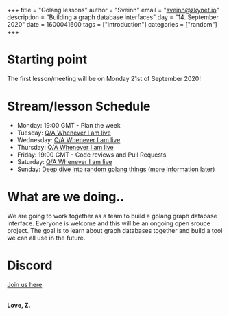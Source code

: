 +++
title = "Golang lessons"
author = "Sveinn"
email = "sveinn@zkynet.io"
description = "Building a graph database interfaces"
day = "14. September 2020"
date = 1600041600
tags = ["introduction"]
categories = ["random"]
+++

# Starting point
The first lesson/meeting will be on Monday 21st of September 2020!

# Stream/lesson Schedule
 - Monday: 19:00 GMT - Plan the week
 - Tuesday: [Q/A Whenever I am live](https://www.twitch.tv/zhuffles)
 - Wednesday: [Q/A Whenever I am live](https://www.twitch.tv/zhuffles)
 - Thursday: [Q/A Whenever I am live](https://www.twitch.tv/zhuffles)
 - Friday: 19:00 GMT - Code reviews and Pull Requests
 - Saturday: [Q/A Whenever I am live](https://www.twitch.tv/zhuffles)
 - Sunday: [Deep dive into random golang things (more information later)](https://www.twitch.tv/zhuffles)


# What are we doing..
We are going to work together as a team to build a golang graph database interface. Everyone is welcome and this will be an ongoing open srouce project. The goal is to learn about graph databases together and build a tool we can all use in the future. 

# Discord
[Join us here](https://discord.com/invite/r4wxkXd)


<br>
<b>Love, Z.</b>
 